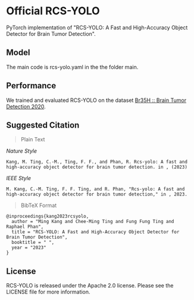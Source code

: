 # Official RCS-YOLO
PyTorch implementation of "RCS-YOLO: A Fast and High-Accuracy Object Detector for Brain Tumor Detection".

## Model
The main code is rcs-yolo.yaml in the the folder main.

## Performance
We trained and evaluated RCS-YOLO on the dataset [Br35H :: Brain Tumor Detection 2020](https://www.kaggle.com/datasets/ahmedhamada0/brain-tumor-detection).

## Suggested Citation
> Plain Text

*Nature Style*
```
Kang, M. Ting, C.-M., Ting, F. F., and Phan, R. Rcs-yolo: A fast and high-accuracy object detector for brain tumor detection. in , (2023)
```

*IEEE Style*
```
M. Kang, C.-M. Ting, F. F. Ting, and R. Phan, "Rcs-yolo: A fast and high-accuracy object detector for brain tumor detection," in , 2023.
```

> BibTeX Format
```
@inproceedings{kang2023rcsyolo,
  author = "Ming Kang and Chee-Ming Ting and Fung Fung Ting and Raphael Phan",
  title = "RCS-YOLO: A Fast and High-Accuracy Object Detector for Brain Tumor Detection",
  booktitle = " ",
  year = "2023"
}
```

## License
RCS-YOLO is released under the Apache 2.0 license. Please see the LICENSE file for more information.

